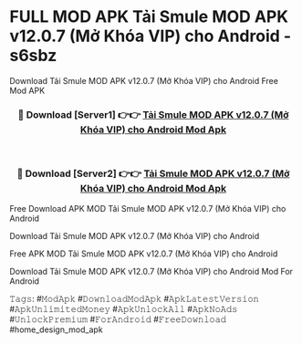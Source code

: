 # FULL MOD APK Tải Smule MOD APK v12.0.7 (Mở Khóa VIP) cho Android - s6sbz
Download Tải Smule MOD APK v12.0.7 (Mở Khóa VIP) cho Android Free Mod APK

<div align="center">
<h3>🔴 Download [Server1] 👉👉 <a href="https://apk-comot.site?title=Tải_Smule_MOD_APK_v12.0.7_(Mở_Khóa_VIP)_cho_Android">Tải Smule MOD APK v12.0.7 (Mở Khóa VIP) cho Android Mod Apk</a></h3><br>

<h3>🔴 Download [Server2] 👉👉 <a href="https://apk-comot.site?title=Tải_Smule_MOD_APK_v12.0.7_(Mở_Khóa_VIP)_cho_Android">Tải Smule MOD APK v12.0.7 (Mở Khóa VIP) cho Android Mod Apk</a></h3>
</div>


Free Download APK MOD Tải Smule MOD APK v12.0.7 (Mở Khóa VIP) cho Android

Download Tải Smule MOD APK v12.0.7 (Mở Khóa VIP) cho Android 

Free APK MOD Tải Smule MOD APK v12.0.7 (Mở Khóa VIP) cho Android 

Download Tải Smule MOD APK v12.0.7 (Mở Khóa VIP) cho Android Mod For Android

𝚃𝚊𝚐𝚜: #𝙼𝚘𝚍𝙰𝚙𝚔 #𝙳𝚘𝚠𝚗𝚕𝚘𝚊𝚍𝙼𝚘𝚍𝙰𝚙𝚔 #𝙰𝚙𝚔𝙻𝚊𝚝𝚎𝚜𝚝𝚅𝚎𝚛𝚜𝚒𝚘𝚗 #𝙰𝚙𝚔𝚄𝚗𝚕𝚒𝚖𝚒𝚝𝚎𝚍𝙼𝚘𝚗𝚎𝚢 #𝙰𝚙𝚔𝚄𝚗𝚕𝚘𝚌𝚔𝙰𝚕𝚕 #𝙰𝚙𝚔𝙽𝚘𝙰𝚍𝚜 #𝚄𝚗𝚕𝚘𝚌𝚔𝙿𝚛𝚎𝚖𝚒𝚞𝚖 #𝙵𝚘𝚛𝙰𝚗𝚍𝚛𝚘𝚒𝚍 #𝙵𝚛𝚎𝚎𝙳𝚘𝚠𝚗𝚕𝚘𝚊𝚍 #home_design_mod_apk